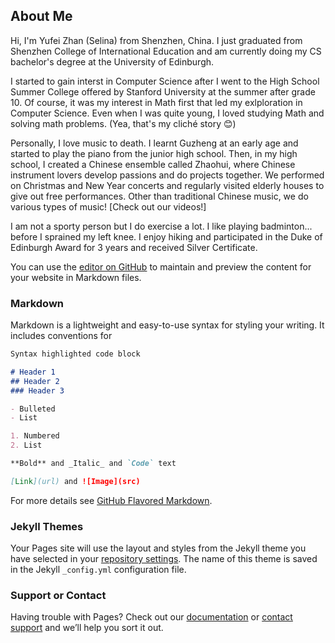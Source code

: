 ## About Me

Hi, I'm Yufei Zhan (Selina) from Shenzhen, China. I just graduated from Shenzhen College of International Education and am currently doing my CS bachelor's degree at the University of Edinburgh.

I started to gain interst in Computer Science after I went to the High School Summer College offered by Stanford University at the summer after grade 10. Of course, it was my interest in Math first that led my exlploration in Computer Science. Even when I was quite young, I loved studying Math and solving math problems. (Yea, that's my cliché story 😊)

Personally, I love music to death. I learnt Guzheng at an early age and started to play the piano from the junior high school. Then, in my high school, I created a Chinese ensemble called Zhaohui, where Chinese instrument lovers develop passions and do projects together. We performed on Christmas and New Year concerts and regularly visited elderly houses to give out free performances. Other than traditional Chinese music, we do various types of music! [Check out our videos!]

I am not a sporty person but I do exercise a lot. I like playing badminton... before I sprained my left knee. I enjoy hiking and participated in the Duke of Edinburgh Award for 3 years and received Silver Certificate.


You can use the [editor on GitHub](https://github.com/YufeiZhan/YufeiZhan.github.io/edit/master/README.md) to maintain and preview the content for your website in Markdown files.

### Markdown

Markdown is a lightweight and easy-to-use syntax for styling your writing. It includes conventions for

```markdown
Syntax highlighted code block

# Header 1
## Header 2
### Header 3

- Bulleted
- List

1. Numbered
2. List

**Bold** and _Italic_ and `Code` text

[Link](url) and ![Image](src)
```

For more details see [GitHub Flavored Markdown](https://guides.github.com/features/mastering-markdown/).

### Jekyll Themes

Your Pages site will use the layout and styles from the Jekyll theme you have selected in your [repository settings](https://github.com/YufeiZhan/YufeiZhan.github.io/settings). The name of this theme is saved in the Jekyll `_config.yml` configuration file.

### Support or Contact

Having trouble with Pages? Check out our [documentation](https://help.github.com/categories/github-pages-basics/) or [contact support](https://github.com/contact) and we’ll help you sort it out.
